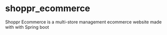 # shoppr_ecommerce
Shoppr Ecommerce is a multi-store management ecommerce website made with with Spring boot
